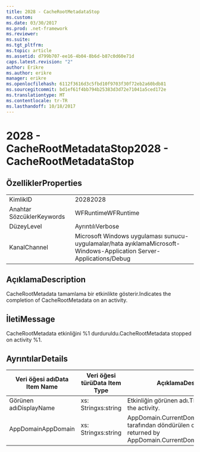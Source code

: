 ```yaml
---
title: 2028 - CacheRootMetadataStop
ms.custom: 
ms.date: 03/30/2017
ms.prod: .net-framework
ms.reviewer: 
ms.suite: 
ms.tgt_pltfrm: 
ms.topic: article
ms.assetid: d799b707-ee16-4b04-8b6d-b87c0d60e71d
caps.latest.revision: "2"
author: Erikre
ms.author: erikre
manager: erikre
ms.openlocfilehash: 6112f3616d3c5fbd10f9703f30f72eb2a60bdb81
ms.sourcegitcommit: bd1ef61f4bb794b25383d3d72e71041a5ced172e
ms.translationtype: MT
ms.contentlocale: tr-TR
ms.lasthandoff: 10/18/2017
---
```

# <a name="2028---cacherootmetadatastop"></a><span data-ttu-id="344a9-102">2028 - CacheRootMetadataStop</span><span class="sxs-lookup"><span data-stu-id="344a9-102">2028 - CacheRootMetadataStop</span></span>
## <a name="properties"></a><span data-ttu-id="344a9-103">Özellikler</span><span class="sxs-lookup"><span data-stu-id="344a9-103">Properties</span></span>  
  
|||  
|-|-|  
|<span data-ttu-id="344a9-104">Kimlik</span><span class="sxs-lookup"><span data-stu-id="344a9-104">ID</span></span>|<span data-ttu-id="344a9-105">2028</span><span class="sxs-lookup"><span data-stu-id="344a9-105">2028</span></span>|  
|<span data-ttu-id="344a9-106">Anahtar Sözcükler</span><span class="sxs-lookup"><span data-stu-id="344a9-106">Keywords</span></span>|<span data-ttu-id="344a9-107">WFRuntime</span><span class="sxs-lookup"><span data-stu-id="344a9-107">WFRuntime</span></span>|  
|<span data-ttu-id="344a9-108">Düzey</span><span class="sxs-lookup"><span data-stu-id="344a9-108">Level</span></span>|<span data-ttu-id="344a9-109">Ayrıntılı</span><span class="sxs-lookup"><span data-stu-id="344a9-109">Verbose</span></span>|  
|<span data-ttu-id="344a9-110">Kanal</span><span class="sxs-lookup"><span data-stu-id="344a9-110">Channel</span></span>|<span data-ttu-id="344a9-111">Microsoft Windows uygulaması sunucu-uygulamalar/hata ayıklama</span><span class="sxs-lookup"><span data-stu-id="344a9-111">Microsoft-Windows-Application Server-Applications/Debug</span></span>|  
  
## <a name="description"></a><span data-ttu-id="344a9-112">Açıklama</span><span class="sxs-lookup"><span data-stu-id="344a9-112">Description</span></span>  
 <span data-ttu-id="344a9-113">CacheRootMetadata tamamlama bir etkinlikte gösterir.</span><span class="sxs-lookup"><span data-stu-id="344a9-113">Indicates the completion of CacheRootMetadata on an activity.</span></span>  
  
## <a name="message"></a><span data-ttu-id="344a9-114">İleti</span><span class="sxs-lookup"><span data-stu-id="344a9-114">Message</span></span>  
 <span data-ttu-id="344a9-115">CacheRootMetadata etkinliğini %1 durduruldu.</span><span class="sxs-lookup"><span data-stu-id="344a9-115">CacheRootMetadata stopped on activity %1.</span></span>  
  
## <a name="details"></a><span data-ttu-id="344a9-116">Ayrıntılar</span><span class="sxs-lookup"><span data-stu-id="344a9-116">Details</span></span>  
  
|<span data-ttu-id="344a9-117">Veri öğesi adı</span><span class="sxs-lookup"><span data-stu-id="344a9-117">Data Item Name</span></span>|<span data-ttu-id="344a9-118">Veri öğesi türü</span><span class="sxs-lookup"><span data-stu-id="344a9-118">Data Item Type</span></span>|<span data-ttu-id="344a9-119">Açıklama</span><span class="sxs-lookup"><span data-stu-id="344a9-119">Description</span></span>|  
|--------------------|--------------------|-----------------|  
|<span data-ttu-id="344a9-120">Görünen adı</span><span class="sxs-lookup"><span data-stu-id="344a9-120">DisplayName</span></span>|<span data-ttu-id="344a9-121">xs: String</span><span class="sxs-lookup"><span data-stu-id="344a9-121">xs:string</span></span>|<span data-ttu-id="344a9-122">Etkinliğin görünen adı.</span><span class="sxs-lookup"><span data-stu-id="344a9-122">The display name of the activity.</span></span>|  
|<span data-ttu-id="344a9-123">AppDomain</span><span class="sxs-lookup"><span data-stu-id="344a9-123">AppDomain</span></span>|<span data-ttu-id="344a9-124">xs: String</span><span class="sxs-lookup"><span data-stu-id="344a9-124">xs:string</span></span>|<span data-ttu-id="344a9-125">AppDomain.CurrentDomain.FriendlyName tarafından döndürülen dize.</span><span class="sxs-lookup"><span data-stu-id="344a9-125">The string returned by AppDomain.CurrentDomain.FriendlyName.</span></span>|
